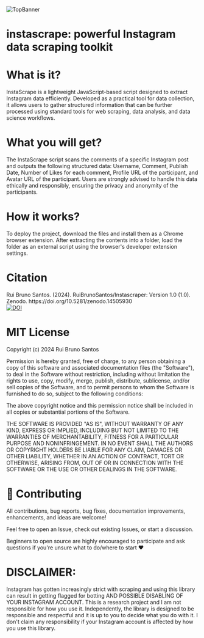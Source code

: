 
![TopBanner](https://github.com/user-attachments/assets/4ff5af16-8622-470a-8a3a-357be6591096)

<h1>instascrape: powerful Instagram data scraping toolkit</h1>

<h1>What is it?</h1>
InstaScrape is a lightweight JavaScript-based script designed to extract Instagram data efficiently. Developed as a practical tool for data collection, it allows users to gather structured information that can be further processed using standard tools for web scraping, data analysis, and data science workflows.

<h1>What you will get?</h1>
The InstaScrape script scans the comments of a specific Instagram post and outputs the following structured data: Username, Comment, Publish Date, Number of Likes for each comment, Profile URL of the participant, and Avatar URL of the participant. Users are strongly advised to handle this data ethically and responsibly, ensuring the privacy and anonymity of the participants.

<h1>How it works? </h1>
To deploy the project, download the files and install them as a Chrome browser extension. After extracting the contents into a folder, load the folder as an external script using the browser's developer extension settings.

<h1>Citation</h1>
Rui Bruno Santos. (2024). RuiBrunoSantos/Instascraper: Version 1.0 (1.0). Zenodo. https://doi.org/10.5281/zenodo.14505930 <br>
<a href="https://doi.org/10.5281/zenodo.14505930"><img src="https://zenodo.org/badge/DOI/10.5281/zenodo.14505930.svg" alt="DOI"></a>

<h1>MIT License</h1>

Copyright (c) 2024 Rui Bruno Santos

Permission is hereby granted, free of charge, to any person obtaining a copy
of this software and associated documentation files (the "Software"), to deal
in the Software without restriction, including without limitation the rights
to use, copy, modify, merge, publish, distribute, sublicense, and/or sell
copies of the Software, and to permit persons to whom the Software is
furnished to do so, subject to the following conditions:

The above copyright notice and this permission notice shall be included in all
copies or substantial portions of the Software.

THE SOFTWARE IS PROVIDED "AS IS", WITHOUT WARRANTY OF ANY KIND, EXPRESS OR
IMPLIED, INCLUDING BUT NOT LIMITED TO THE WARRANTIES OF MERCHANTABILITY,
FITNESS FOR A PARTICULAR PURPOSE AND NONINFRINGEMENT. IN NO EVENT SHALL THE
AUTHORS OR COPYRIGHT HOLDERS BE LIABLE FOR ANY CLAIM, DAMAGES OR OTHER
LIABILITY, WHETHER IN AN ACTION OF CONTRACT, TORT OR OTHERWISE, ARISING FROM,
OUT OF OR IN CONNECTION WITH THE SOFTWARE OR THE USE OR OTHER DEALINGS IN THE
SOFTWARE.

<h1>🙏 Contributing</h1>
All contributions, bug reports, bug fixes, documentation improvements, enhancements, and ideas are welcome!

Feel free to open an Issue, check out existing Issues, or start a discussion.

Beginners to open source are highly encouraged to participate and ask questions if you're unsure what to do/where to start ❤️

<h1>DISCLAIMER:</h1>
Instagram has gotten increasingly strict with scraping and using this library can result in getting flagged for botting AND POSSIBLE DISABLING OF YOUR INSTAGRAM ACCOUNT. This is a research project and I am not responsible for how you use it. Independently, the library is designed to be responsible and respectful and it is up to you to decide what you do with it. I don't claim any responsibility if your Instagram account is affected by how you use this library.

